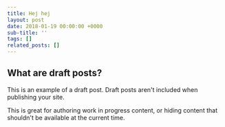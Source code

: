```yaml
---
title: Hej hej
layout: post
date: 2018-01-19 00:00:00 +0000
sub-title: ''
tags: []
related_posts: []
---
```

## What are draft posts?

This is an example of a draft post. Draft posts aren't included when publishing your site.

This is great for authoring work in progress content, or hiding content that shouldn't be available at the current time.
